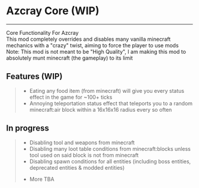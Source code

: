 # Azcray Core (WIP) <br />
---
Core Functionality For Azcray <br />
This mod completely overrides and disables many vanilla minecraft mechanics with a "crazy" twist, aiming to force the player to use mods <br />
Note: This mod is not meant to be "High Quality", I am making this mod to absolutely munt minecraft (the gameplay) to its limit <br />
## Features (WIP) <br />
> - Eating any food item (from minecraft) will give you every status effect in the game for ~100+ ticks <br />
> - Annoying teleportation status effect that teleports you to a random minecraft:air block within a 16x16x16 radius every so often <br />
## In progress <br />
> - Disabling tool and weapons from minecraft <br />
> - Disabling many loot table conditions from minecraft:blocks unless tool used on said block is not from minecraft <br />
> - Disabling spawn conditions for all entities (including boss entities, deprecated entities & modded entities) <br />
> + More TBA <br />